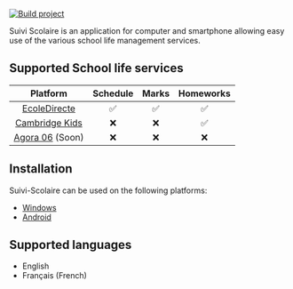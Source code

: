 [![Build project](https://github.com/06-Games/Suivi-Scolaire/workflows/Build%20project/badge.svg)](https://github.com/06-Games/Suivi-Scolaire/actions?query=workflow%3A%22Build+project%22)  
  
Suivi Scolaire is an application for computer and smartphone allowing easy use of the various school life management services.

## Supported School life services

| Platform                                                | Schedule | Marks | Homeworks |
|:-------------------------------------------------------:|:--------:|:-----:|:---------:|
| [EcoleDirecte](https://www.ecoledirecte.com)            | ✅        | ✅    | ✅        |
| [Cambridge Kids](https://cambridgekids.sophiacloud.com) | ❌        | ❌    | ✅        |
| [Agora 06](https://www.agora06.fr) (Soon)               | ❌        | ❌    | ❌        |

## Installation
Suivi-Scolaire can be used on the following platforms:
* [Windows](https://github.com/06-Games/Suivi-Scolaire/releases/latest)
* [Android](https://play.google.com/store/apps/details?id=com.fr_06Games.SuiviScolaire)

## Supported languages
* English
* Français (French)
